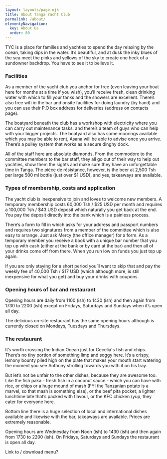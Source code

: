 ```yaml
---
layout: layouts/page.njk
title: About Tanga Yacht Club
permalink: /about/
eleventyNavigation:
  key: About Us
  order: 80
---
```

TYC is a place for families and yachties to spend the day relaxing by the ocean, taking dips in the water.  It’s beautiful, and at dusk the inky blues of the sea meet the pinks and yellows of the sky to create one heck of a sundowner backdrop.  You have to see it to believe it. 

### Facilities

As a member of the yacht club you anchor for free (even leaving your boat here for months at a time if you wish), you’ll receive fresh, clean drinking water with which to fill your tanks and the showers are excellent.  There’s also free wifi in the bar and onsite facilities for doing laundry (by hand) and you can use their P.O box address for deliveries (address on contacts page).  

The boatyard beneath the club has a workshop with electricity where you can carry out maintenance tasks, and there’s a team of guys who can help with your bigger projects.  The boatyard also has some moorings available which you may be able to rent, Asana will be able to advise once you arrive.  There’s a pulley system that works as a secure dinghy dock.

All of the staff here are absolute diamonds.  From the commodore to the committee members to the bar staff, they all go out of their way to help out yachties, show them the sights and make sure they have an unforgettable time in Tanga.  The pièce de résistance, however, is the beer at 2,500 Tsh per large 500 ml bottle (just over $1 USD), and yes, takeaways are available.  

### Types of membership, costs and application

The yacht club is inexpensive to join and loves to welcome new members.  A temporary membership costs 60,000 Tsh / $25 USD per month and requires a 100,000 Tsh / $43 USD deposit which naturally you get back at the end.  You pay the deposit directly into the bank which is a painless process.

There’s a form to fill in which asks for your address and passport numbers and requires two signatures from a member of the committee which is also easy to arrange.  Just ask Mercy (the office manager) for a form.  As a temporary member you receive a book with a unique bar number that you top up with cash (either at the bank or by card at the bar) and then all of your drinks come off from there.  When you run low on funds you just top up again.

If you are only staying for a short period you’ll want to skip that and pay the weekly fee of 40,000 Tsh / $17 USD (which although more, is still inexpensive for what you get) and buy your drinks with coupons. 

### Opening hours of bar and restaurant

Opening hours are daily from 1100 (ish) to 1430 (ish) and then again from 1730 to 2200 (ish) except on Fridays, Saturdays and Sundays when it’s open all day.

The delicious on-site restaurant has the same opening hours although is currently closed on Mondays, Tuesdays and Thursdays. 

### The restaurant

It’s worth crossing the Indian Ocean just for Cecelia's fish and chips.  There’s no tiny portion of something limp and soggy here.  It’s a crispy, lemony bounty piled high on the plate that makes your mouth start watering the moment you see Anthony strolling towards you with it on his tray. 

But let’s not be unfair to the other dishes, because they are awesome too.  Like the fish paka - fresh fish in a coconut sauce - which you can have with rice, or chips or a huge mound of mash (FYI the Tanzanian potato is a marvel, so that mash is something else), or the beef pita pocket; a lighter lunchtime bite that’s packed with flavour, or the KFC chicken (yup, they cater for everyone here.  

Bottom line there is a huge selection of local and international dishes available and likewise with the bar, takeaways are available.  Prices are extremely reasonable.  

Opening hours are Wednesday from Noon (ish) to 1430 (ish) and then again from 1730 to 2200 (ish). On Fridays, Saturdays and Sundays the restaurant is open all day.

Link to / download menu?